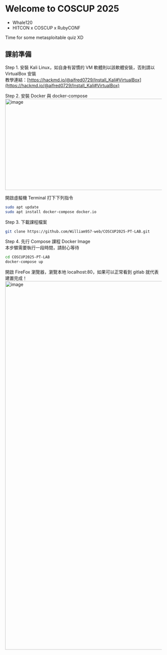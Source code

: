 # Welcome to COSCUP 2025

- Whale120
- HITCON x COSCUP x RubyCONF

Time for some metasploitable quiz XD  

## 課前準備
Step 1. 安裝 Kali Linux，如自身有習慣的 VM 軟體則以該軟體安裝，否則請以 VirtualBox 安裝  
教學連結：[https://hackmd.io/@aifred0729/Install_Kali#VirtualBox](https://hackmd.io/@aifred0729/Install_Kali#VirtualBox)  
  
  
Step 2. 安裝 Docker 與 docker-compose  
<img width="848" height="293" alt="image" src="https://github.com/user-attachments/assets/8f0216b9-921c-4b0b-aa66-2fbaaa6ef155" />

開啟虛擬機 Terminal 打下下列指令  
```bash
sudo apt update
sudo apt install docker-compose docker.io
```

Step 3. 下載課程檔案  
```bash
git clone https://github.com/William957-web/COSCUP2025-PT-LAB.git
```

Step 4. 先行 Compose 課程 Docker Image  
本步驟需要執行一段時間，請耐心等待
```bash
cd COSCUP2025-PT-LAB
docker-compose up
```

開啟 FireFox 瀏覽器，瀏覽本地 localhost:80，如果可以正常看到 gitlab 就代表建置完成！  
<img width="2350" height="1182" alt="image" src="https://github.com/user-attachments/assets/b75f2df8-3cfd-49ad-851d-b094ceac53a2" />
